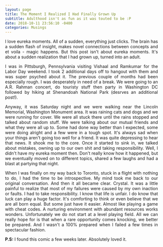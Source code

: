 ```yaml
---
layout: page
title: The Moment I Realized I Had Finally Grown Up 
subtitle: Adulthood isn't as fun as it was touted to be :P 
date: 2018-10-11 23:56:10 -0400
categories: Musings
---
```


<p align="justify"> I love eureka moments. All of a sudden, everything just clicks. The brain has a sudden flash of insight, makes novel connections between concepts and et voila - magic happens. But this post isn't about eureka moments. It's about a sudden realization that I had grown up, turned into an adult. </p>

<p align="justify"> I was in Pittsburgh, Pennsylvania visiting Vishaal and Ramkumar for the Labor Day weekend. I took 2 additional days off to hangout with them and was super psyched about it. The previous couple of months had been especially rough. I was desperately in need of a break. We were going to an A.R. Rahman concert, do touristy stuff then party in Washington DC followed by hiking at Shenandoah National Park (desrves an additional post!). </p>

<p align="justify"> Anyway, it was Saturday night and we were walking near the Lincoln Memorial, Washington Monument area. It was raining cats and dogs and we were running for cover. We were all stuck there until the rains stopped and talked about random stuff. We were talking about our mutual friends and what they were all up to. Some had done way better than I expected, some were doing alright and a few were in a tough spot. It's always sad when your things aren't going too well for a friend. It was quite depressing to hear that news. It shook me to the core. Once it started to sink in, we talked about mistakes, owning up to our own shit and taking responsibility. Well, I didn't have my eureka moment then. Don't really know how it happened, but we eventually moved on to different topics, shared a few laughs and had a blast at partying that night. </p>

<p align="justify"> When I was finally on my way back to Toronto, stuck in a flight with nothing to do, I had the time to be introspective. My mind took me back to our original conversation. And then it all became clear. Crystal. It was a little painful to realize that most of my failures were caused by my own inaction or faults. I had to take responsibility. I know that life is unfair. I do know that luck can play a huge factor. It's comforting to think or even believe that we are all born equal. But some just have it easier. Almost like playing a game with cheat codes. A nurturing environment with abundant resources works wonders. Unfortunately we do not start at a level playing field. All we can really hope for is that when a rare opportunity comes knocking, we better be prepared. And I wasn't a 100% prepared when I failed a few times in spectacular fashion. </p>    

<p align="justify"> <b>P.S:</b> I found this comic a few weeks later. Absolutely loved it. </p>

<div class="row uniform">
<div class="4u 12u$(medium)">
<span class="image main"><img src="#" alt="" /></span>
</div>
	<div class="4u 12u$(medium)">
        <span class="image main"><img src="{{site.baseurl}}/assets/images/frustrated_growing_up_post.jpg" alt="" /></span>
</div>
<div class="4u 12u$(medium)">
<span class="image main"><img src="#" alt="" /></span>
</div>
</div>
